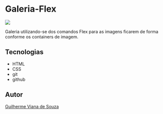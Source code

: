 # Galeria-Flex

![](Type.png)

Galeria utilizando-se dos comandos Flex para as imagens ficarem de forma conforme os containers de imagem.

## Tecnologias
* HTML
* CSS
* git
* github

## Autor
[Guilherme Viana de Souza]()